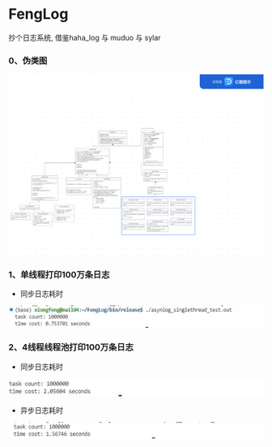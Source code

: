 # FengLog
抄个日志系统, 借鉴haha_log 与 muduo 与 sylar 

### 0、伪类图

![img](./photos/log.png)

### 1、单线程打印100万条日志

* 同步日志耗时

![img](./photos/sync_single.jpg)

### 2、4线程线程池打印100万条日志

* 同步日志耗时

![img](./photos/sync.jpg)

* 异步日志耗时

![img](./photos/async.jpg)